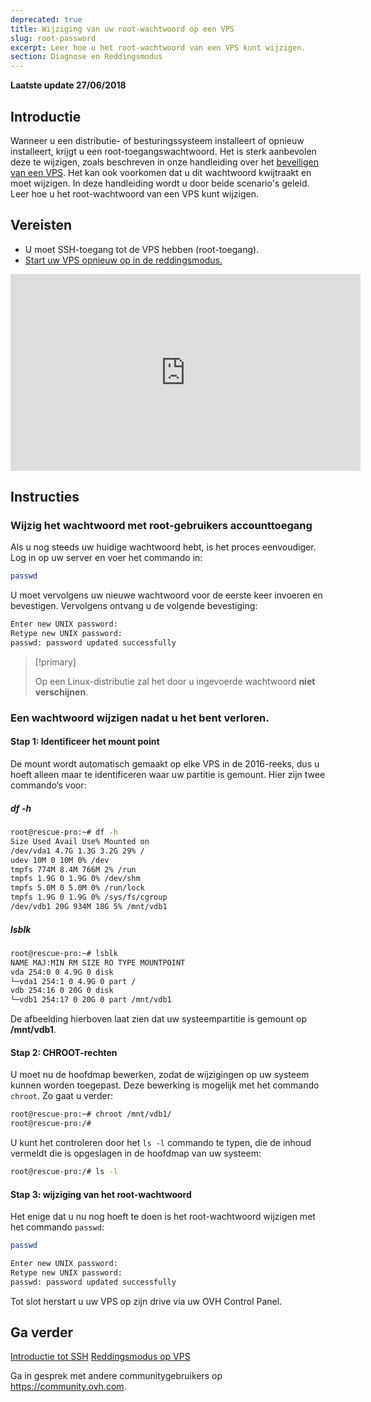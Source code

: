 ```yaml
---
deprecated: true
title: Wijziging van uw root-wachtwoord op een VPS
slug: root-password
excerpt: Leer hoe u het root-wachtwoord van een VPS kunt wijzigen.
section: Diagnose en Reddingsmodus
---
```


**Laatste update 27/06/2018**

## Introductie

Wanneer u een distributie- of besturingssysteem installeert of opnieuw installeert, krijgt u een root-toegangswachtwoord. Het is sterk aanbevolen deze te wijzigen, zoals beschreven in onze handleiding over het [beveiligen van een VPS](https://docs.ovh.com/fr/vps/conseils-securisation-vps/). Het kan ook voorkomen dat u dit wachtwoord kwijtraakt en moet wijzigen. In deze handleiding wordt u door beide scenario's geleid.
Leer hoe u het root-wachtwoord van een VPS kunt wijzigen.

## Vereisten

- U moet SSH-toegang tot de VPS hebben (root-toegang).
- [Start uw VPS opnieuw op in de reddingsmodus.](https://docs.ovh.com/nl/vps/rescue)

<iframe width="560" height="315" src="https://www.youtube.com/embed/ua1qoTMq35g?rel=0" frameborder="0" allow="autoplay; encrypted-media" allowfullscreen></iframe>

## Instructies

### Wijzig het wachtwoord met  root-gebruikers accounttoegang

Als u nog steeds uw huidige wachtwoord hebt, is het proces eenvoudiger. Log in op uw server en voer het commando in: 

```sh
passwd
```

U moet vervolgens uw nieuwe wachtwoord voor de eerste keer invoeren en bevestigen. Vervolgens ontvang u de volgende bevestiging: 

```sh
Enter new UNIX password:
Retype new UNIX password:
passwd: password updated successfully
```

> [!primary]
>
> Op een Linux-distributie zal het door u ingevoerde wachtwoord **niet verschijnen**.
> 

### Een wachtwoord wijzigen nadat u het bent verloren.

#### Stap 1: Identificeer het mount point

De mount wordt automatisch gemaakt op elke VPS in de  2016-reeks, dus u hoeft alleen maar te identificeren waar uw partitie is gemount. Hier zijn twee commando‘s voor:

##### df -h

```sh
root@rescue-pro:~# df -h
Size Used Avail Use% Mounted on
/dev/vda1 4.7G 1.3G 3.2G 29% /
udev 10M 0 10M 0% /dev
tmpfs 774M 8.4M 766M 2% /run
tmpfs 1.9G 0 1.9G 0% /dev/shm
tmpfs 5.0M 0 5.0M 0% /run/lock
tmpfs 1.9G 0 1.9G 0% /sys/fs/cgroup
/dev/vdb1 20G 934M 18G 5% /mnt/vdb1
```

##### lsblk

```sh
root@rescue-pro:~# lsblk
NAME MAJ:MIN RM SIZE RO TYPE MOUNTPOINT
vda 254:0 0 4.9G 0 disk
└─vda1 254:1 0 4.9G 0 part /
vdb 254:16 0 20G 0 disk
└─vdb1 254:17 0 20G 0 part /mnt/vdb1
```

De afbeelding hierboven laat zien dat uw systeempartitie is gemount op **/mnt/vdb1**.


#### Stap 2: CHROOT-rechten

U moet nu de hoofdmap bewerken, zodat de wijzigingen op uw systeem kunnen worden toegepast. Deze bewerking is mogelijk met het commando `chroot`. Zo gaat u verder: 

```sh
root@rescue-pro:~# chroot /mnt/vdb1/
root@rescue-pro:/#
```

U kunt het controleren door het `ls -l` commando te typen, die de inhoud vermeldt die is opgeslagen in de hoofdmap van uw systeem:

```sh
root@rescue-pro:/# ls -l
```

#### Stap 3: wijziging van het root-wachtwoord 

Het enige dat u nu nog hoeft te doen is het root-wachtwoord wijzigen met het commando `passwd`:

```sh
passwd
```

```sh
Enter new UNIX password:
Retype new UNIX password:
passwd: password updated successfully
```

Tot slot herstart u uw VPS op zijn drive via uw OVH Control Panel. 

## Ga verder

[Introductie tot SSH](https://docs.ovh.com/nl/dedicated/ssh-introduction/)
[Reddingsmodus op VPS](https://docs.ovh.com/nl/vps/rescue/)

Ga in gesprek met andere communitygebruikers op <https://community.ovh.com>.